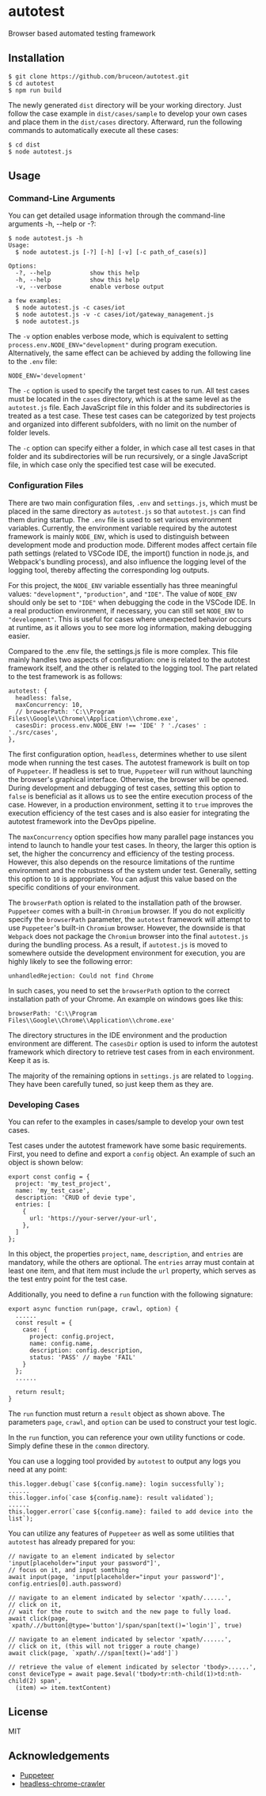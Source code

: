 # autotest

Browser based automated testing framework

## Installation

```
$ git clone https://github.com/bruceon/autotest.git
$ cd autotest
$ npm run build
```

The newly generated `dist` directory will be your working directory. Just follow the case example in `dist/cases/sample` to develop your own cases and place them in the `dist/cases` directory. Afterward, run the following commands to automatically execute all these cases:

```
$ cd dist
$ node autotest.js
```

## Usage

### Command-Line Arguments

You can get detailed usage information through the command-line arguments -h, --help or -?:

```
$ node autotest.js -h
Usage:
  $ node autotest.js [-?] [-h] [-v] [-c path_of_case(s)]

Options:
  -?, --help           show this help
  -h, --help           show this help
  -v, --verbose        enable verbose output

a few examples:
  $ node autotest.js -c cases/iot
  $ node autotest.js -v -c cases/iot/gateway_management.js
  $ node autotest.js
```  

The `-v` option enables verbose mode, which is equivalent to setting `process.env.NODE_ENV="development"` during program execution. Alternatively, the same effect can be achieved by adding the following line to the `.env` file:

```
NODE_ENV='development'
```

The `-c` option is used to specify the target test cases to run. All test cases must be located in the `cases` directory, which is at the same level as the `autotest.js` file. Each JavaScript file in this folder and its subdirectories is treated as a test case. These test cases can be categorized by test projects and organized into different subfolders, with no limit on the number of folder levels.

The `-c` option can specify either a folder, in which case all test cases in that folder and its subdirectories will be run recursively, or a single JavaScript file, in which case only the specified test case will be executed.

### Configuration Files

There are two main configuration files, `.env` and `settings.js`, which must be placed in the same directory as `autotest.js` so that `autotest.js` can find them during startup. The `.env` file is used to set various environment variables. Currently, the environment variable required by the autotest framework is mainly `NODE_ENV`, which is used to distinguish between development mode and production mode. Different modes affect certain file path settings (related to VSCode IDE, the import() function in node.js, and Webpack's bundling process), and also influence the logging level of the logging tool, thereby affecting the corresponding log outputs.

For this project, the `NODE_ENV` variable essentially has three meaningful values: `"development"`, `"production"`, and `"IDE"`. The value of `NODE_ENV` should only be set to `"IDE"` when debugging the code in the VSCode IDE. In a real production environment, if necessary, you can still set `NODE_ENV` to `"development"`. This is useful for cases where unexpected behavior occurs at runtime, as it allows you to see more log information, making debugging easier.

Compared to the .env file, the settings.js file is more complex. This file mainly handles two aspects of configuration: one is related to the autotest framework itself, and the other is related to the logging tool. The part related to the test framework is as follows:

```
autotest: {
  headless: false,
  maxConcurrency: 10,
  // browserPath: 'C:\\Program Files\\Google\\Chrome\\Application\\chrome.exe',
  casesDir: process.env.NODE_ENV !== 'IDE' ? './cases' : './src/cases',
},
```

The first configuration option, `headless`, determines whether to use silent mode when running the test cases. The autotest framework is built on top of `Puppeteer`. If headless is set to true, `Puppeteer` will run without launching the browser's graphical interface. Otherwise, the browser will be opened. During development and debugging of test cases, setting this option to `false` is beneficial as it allows us to see the entire execution process of the case. However, in a production environment, setting it to `true` improves the execution efficiency of the test cases and is also easier for integrating the autotest framework into the DevOps pipeline.

The `maxConcurrency` option specifies how many parallel page instances you intend to launch to handle your test cases. In theory, the larger this option is set, the higher the concurrency and efficiency of the testing process. However, this also depends on the resource limitations of the runtime environment and the robustness of the system under test. Generally, setting this option to `10` is appropriate. You can adjust this value based on the specific conditions of your environment.

The `browserPath` option is related to the installation path of the browser. `Puppeteer` comes with a built-in `Chromium` browser. If you do not explicitly specify the `browserPath` parameter, the `autotest` framework will attempt to use `Puppeteer`'s built-in `Chromium` browser. However, the downside is that `Webpack` does not package the `Chromium` browser into the final `autotest.js` during the bundling process. As a result, if `autotest.js` is moved to somewhere outside the development environment for execution, you are highly likely to see the following error:

```
unhandledRejection: Could not find Chrome
```

In such cases, you need to set the `browserPath` option to the correct installation path of your Chrome. An example on windows goes like this:

```
browserPath: 'C:\\Program Files\\Google\\Chrome\\Application\\chrome.exe'
```

The directory structures in the IDE environment and the production environment are different. The `casesDir` option is used to inform the autotest framework which directory to retrieve test cases from in each environment. Keep it as is.

The majority of the remaining options in `settings.js` are related to `logging`. They have been carefully tuned, so just keep them as they are.

### Developing Cases

You can refer to the examples in cases/sample to develop your own test cases.

Test cases under the autotest framework have some basic requirements. First, you need to define and export a `config` object. An example of such an object is shown below:

```
export const config = {
  project: 'my_test_project',
  name: 'my_test_case',
  description: 'CRUD of devie type',
  entries: [
    {
      url: 'https://your-server/your-url',
    },
  ]
};
```

In this object, the properties `project`, `name`, `description`, and `entries` are mandatory, while the others are optional. The `entries` array must contain at least one item, and that item must include the `url` property, which serves as the test entry point for the test case.

Additionally, you need to define a `run` function with the following signature:

```
export async function run(page, crawl, option) {
  ......
  const result = {
    case: {
      project: config.project,
      name: config.name,
      description: config.description,
      status: 'PASS' // maybe 'FAIL'
    }
  };
  ......

  return result;
}
```

The `run` function must return a `result` object as shown above. The parameters `page`, `crawl`, and `option` can be used to construct your test logic.

In the `run` function, you can reference your own utility functions or code. Simply define these in the `common` directory.

You can use a logging tool provided by `autotest` to output any logs you need at any point:

```
this.logger.debug(`case ${config.name}: login successfully`);
......
this.logger.info(`case ${config.name}: result validated`);
......
this.logger.error(`case ${config.name}: failed to add device into the list`);
```

You can utilize any features of `Puppeteer` as well as some utilities that `autotest` has already prepared for you:

```
// navigate to an element indicated by selector 'input[placeholder="input your password"]',
// focus on it, and input somthing
await input(page, 'input[placeholder="input your password"]', config.entries[0].auth.password)
```

```
// navigate to an element indicated by selector 'xpath/......',
// click on it,
// wait for the route to switch and the new page to fully load.
await click(page, `xpath/.//button[@type='button']/span/span[text()='login']`, true)
```

```
// navigate to an element indicated by selector 'xpath/......',
// click on it, (this will not trigger a route change)
await click(page, `xpath/.//span[text()='add']`)
```

```
// retrieve the value of element indicated by selector 'tbody>......',
const deviceType = await page.$eval('tbody>tr:nth-child(1)>td:nth-child(2) span',
  (item) => item.textContent)
```

## License

MIT

## Acknowledgements

- [Puppeteer](https://github.com/puppeteer/puppeteer)
- [headless-chrome-crawler](https://github.com/yujiosaka/headless-chrome-crawler)
